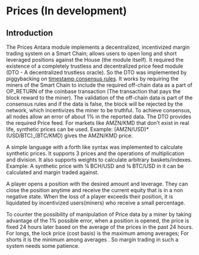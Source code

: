 # Prices (In development)

## Introduction

The Prices Antara module implements a decentralized, incentivized margin trading system on a Smart Chain; allows users to open long and short leveraged positions against the House (the module itself). It required the existence of a completely trustless and decentralized price feed module (DTO - A decentralized trustless oracle). So the DTO was implemented by piggybacking on [timestamp consensus rules](https://medium.com/@jameslee777/decentralized-trustless-oracles-dto-by-piggybacking-on-timestamp-consensus-rules-2adce34d67b6). It works by requiring the miners of the Smart Chain to include the required off-chain data as a part of OP_RETURN of the coinbase transaction (The transaction that pays the block reward to the miner). The validation of the off-chain data is part of the consensus rules and if the data is false, the block will be rejected by the network, which incentivizes the miner to be truthful. To achieve consensus, all nodes allow an error of about 1% in the reported data. The DTO provides the required Price feed. For markets like AMZN/KMD that don’t exist in real life, synthetic prices can be used. Example: (AMZN/USD)\*(USD/BTC)\_(BTC/KMD) gives the AMZN/KMD price.

A simple language with a forth like syntax was implemented to calculate synthetic prices. It supports 3 prices and the operations of multiplication and division. It also supports weights to calculate arbitrary baskets/indexes. Example: A synthetic price with ¼ BCH/USD and ¾ BTC/USD in it can be calculated and margin traded against.

A player opens a position with the desired amount and leverage. They can close the position anytime and receive the current equity that is in a non negative state. When the loss of a player exceeds their position, it is liquidated by incentivized users(miners) who receive a small percentage.

To counter the possibility of manipulation of Price data by a miner by taking advantage of the 1% possible error, when a position is opened, the price is fixed 24 hours later based on the average of the prices in the past 24 hours. For longs, the lock price (cost basis) is the maximum among averages; For shorts it is the minimum among averages . So margin trading in such a system needs some patience.
